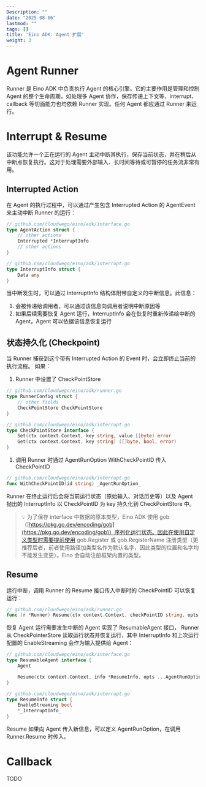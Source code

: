```yaml
---
Description: ""
date: "2025-08-06"
lastmod: ""
tags: []
title: 'Eino ADK: Agent 扩展'
weight: 3
---
```


# Agent Runner

Runner 是 Eino ADK 中负责执行 Agent 的核心引擎。它的主要作用是管理和控制 Agent 的整个生命周期，如处理多 Agent 协作，保存传递上下文等，interrupt、callback 等切面能力也均依赖 Runner 实现。任何 Agent 都应通过 Runner 来运行。

# Interrupt & Resume

该功能允许一个正在运行的 Agent 主动中断其执行，保存当前状态，并在稍后从中断点恢复执行。这对于处理需要外部输入、长时间等待或可暂停的任务流非常有用。

## Interrupted Action

在 Agent 的执行过程中，可以通过产生包含 Interrupted Action 的 AgentEvent 来主动中断 Runner 的运行：

```go
// github.com/cloudwego/eino/adk/interface.go
type AgentAction struct {
    // other actions
    Interrupted *InterruptInfo
    // other actions
}

// github.com/cloudwego/eino/adk/interrupt.go
type InterruptInfo struct {
    Data any
}
```

当中断发生时，可以通过 InterruptInfo 结构体附带自定义的中断信息。此信息：

1. 会被传递给调用者，可以通过该信息向调用者说明中断原因等
2. 如果后续需要恢复 Agent 运行，InterruptInfo 会在恢复时重新传递给中断的 Agent，Agent 可以依据该信息恢复运行

## 状态持久化 (Checkpoint)

当 Runner 捕获到这个带有 Interrupted Action 的 Event 时，会立即终止当前的执行流程。 如果：

1. Runner 中设置了 CheckPointStore

```go
// github.com/cloudwego/eino/adk/runner.go
type RunnerConfig struct {
    // other fields
    CheckPointStore CheckPointStore
}

// github.com/cloudwego/eino/adk/interrupt.go
type CheckPointStore interface {
    Set(ctx context.Context, key string, value []byte) error
    Get(ctx context.Context, key string) ([]byte, bool, error)
}
```

1. 调用 Runner 时通过 AgentRunOption WithCheckPointID 传入 CheckPointID

```go
// github.com/cloudwego/eino/adk/interrupt.go
func WithCheckPointID(id string) _AgentRunOption_
```

Runner 在终止运行后会将当前运行状态（原始输入、对话历史等）以及 Agent 抛出的 InterruptInfo 以 CheckPointID 为 key 持久化到 CheckPointStore 中。

> 💡
> 为了保存 interface 中数据的原本类型，Eino ADK 使用 gob（[https://pkg.go.dev/encoding/gob](https://pkg.go.dev/encoding/gob)）序列化运行状态。因此在使用自定义类型时需要提前使用 gob.Register 或 gob.RegisterName 注册类型（更推荐后者，前者使用路径加类型名作为默认名字，因此类型的位置和名字均不能发生变更）。Eino 会自动注册框架内置的类型。

## Resume

运行中断，调用 Runner 的 Resume 接口传入中断时的 CheckPointID 可以恢复运行：

```go
// github.com/cloudwego/eino/adk/runner.go
func (r *Runner) Resume(ctx context.Context, checkPointID string, opts ...AgentRunOption) (*AsyncIterator[*AgentEvent], error)
```

恢复 Agent 运行需要发生中断的 Agent 实现了 ResumableAgent 接口， Runner 从 CheckPointerStore 读取运行状态并恢复运行，其中 InterruptInfo 和上次运行配置的 EnableStreaming 会作为输入提供给 Agent：

```go
// github.com/cloudwego/eino/adk/interface.go
type ResumableAgent interface {
    Agent

    Resume(ctx context.Context, info *ResumeInfo, opts ...AgentRunOption) *AsyncIterator[*AgentEvent]
}

// github.com/cloudwego/eino/adk/interrupt.go
type ResumeInfo struct {
    EnableStreaming bool
    *_InterruptInfo_
}
```

Resume 如果向 Agent 传入新信息，可以定义 AgentRunOption，在调用 Runner.Resume 时传入。

# Callback

TODO
